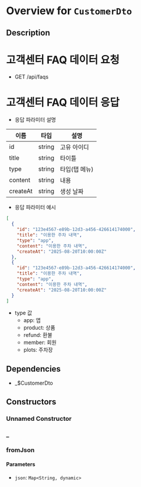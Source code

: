 # Overview for `CustomerDto`

## Description

# 고객센터 FAQ 데이터 요청

 - GET /api/faqs

 # 고객센터 FAQ 데이터 응답

 - 응답 파라미터 설명

 |이름|타입|설명|
 |-|-|-|
 |id|string|고유 아이디|
 |title|string|타이틀|
 |type|string|타입(탭 메뉴)|
 |content|string|내용|
 |createAt|string|생성 날짜|

 - 응답 파라미터 예시

 ```json
 [
   {
     "id": "123e4567-e89b-12d3-a456-426614174000",
     "title": "이용한 주차 내역",
     "type": "app",
     "content": "이용한 주차 내역",
     "createAt": "2025-08-20T10:00:00Z"
   },
   {
     "id": "123e4567-e89b-12d3-a456-426614174000",
     "title": "이용한 주차 내역",
     "type": "app",
     "content": "이용한 주차 내역",
     "createAt": "2025-08-20T10:00:00Z"
   }
 ]
 ```

 - type 값
   - app: 앱
   - product: 상품
   - refund: 환불
   - member: 회원
   - plots: 주차장

## Dependencies

- _$CustomerDto

## Constructors

### Unnamed Constructor


### _


### fromJson


#### Parameters

- `json`: `Map<String, dynamic>`
